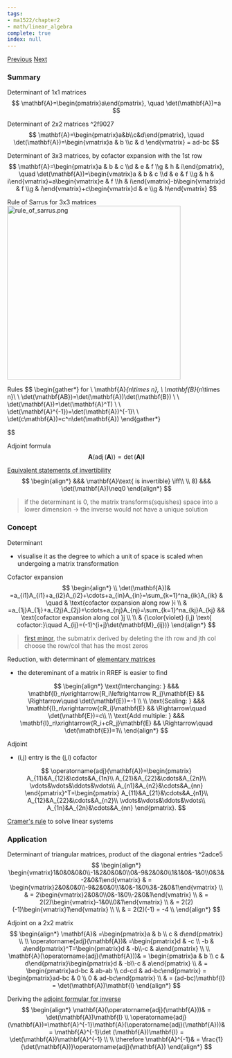 ```yaml
---
tags:
- ma1522/chapter2
- math/linear_algebra
complete: true
index: null
---
```

[Previous](/labyrinth/notes/math/ma1522/LU_factorization)   [Next](/labyrinth/notes/math/ma1522/vectors_in_Rⁿ)
### Summary
Determinant of 1x1 matrices
$$
\mathbf{A}=\begin{pmatrix}a\end{pmatrix}, \quad \det(\mathbf{A})=a
$$

Determinant of 2x2 matrices ^2f9027
$$
\mathbf{A}=\begin{pmatrix}a&b\\c&d\end{pmatrix}, \quad \det(\mathbf{A})=\begin{vmatrix}a & b \\c & d \end{vmatrix} = ad-bc
$$

Determinant of 3x3 matrices, by cofactor expansion with the 1st row
$$
\mathbf{A}=\begin{pmatrix}a & b & c \\d & e & f \\g & h & i\end{pmatrix}, \quad \det(\mathbf{A})=\begin{vmatrix}a & b & c \\d & e & f \\g & h & i\end{vmatrix}=a\begin{vmatrix}e & f \\h & i\end{vmatrix}-b\begin{vmatrix}d & f \\g & i\end{vmatrix}+c\begin{vmatrix}d & e \\g & h\end{vmatrix}
$$

Rule of Sarrus for 3x3 matrices
<img src="/labyrinth/assets/rule_of_sarrus.png" alt="rule_of_sarrus.png" class="mx-auto" style="width:400px;">

Rules
$$
\begin{gather*}
for \ \mathbf{A}_{n\times n}, \ \mathbf{B}_{n\times n}\\
\\
\det(\mathbf{AB})=\det(\mathbf{A})\det(\mathbf{B}) \\
\\
\det(\mathbf{A})=\det(\mathbf{A}^T) \\
\\
\det(\mathbf{A}^{-1})=\det(\mathbf{A})^{-1}\\
\\
\det(c\mathbf{A})=c^n\det(\mathbf{A})
\end{gather*}

$$

Adjoint formula
$$
\mathbf{A}(\operatorname{adj}(\mathbf{A}))=\det(\mathbf{A})\mathbf{I}
$$

[Equivalent statements of invertibility](/labyrinth/notes/math/ma1522/inverse_of_square_matrices#^468393)
$$
\begin{align*}
&&& \mathbf{A}\text{ is invertible} \iff\\
\\
8) &&& \det(\mathbf{A})\neq0
\end{align*}
$$
> if the determinant is 0, the matrix transforms(squishes) space into a lower dimension -> the inverse would not have a unique solution
### Concept
Determinant
- visualise it as the degree to which a unit of space is scaled when undergoing a matrix transformation

Cofactor expansion
$$
\begin{align*} \\
\det(\mathbf{A})& =a_{i1}A_{i1}+a_{i2}A_{i2}+\cdots+a_{in}A_{in}=\sum_{k=1}^na_{ik}A_{ik} & \quad & \text{cofactor expansion along row }i \\
& =a_{1j}A_{1j}+a_{2j}A_{2j}+\cdots+a_{nj}A_{nj}=\sum_{k=1}^na_{kj}A_{kj} && \text{cofactor expansion along col }j \\
\\
& {\color{violet} (i,j) \text{ cofactor:}\quad A_{ij}=(-1)^{i+j}\det(\mathbf{M}_{ij})}
\end{align*}
$$
> [first minor](/labyrinth/notes/math/ma1522/matrix_minor#^c8b222), the submatrix derived by deleting the ith row and jth col
> choose the row/col that has the most zeros

Reduction, with determinant of [elementary matrices](/labyrinth/notes/math/ma1522/elementary_matrices)
- the detereminant of a matrix in RREF is easier to find

$$
\begin{align*}
\text{Interchanging: } &&& \mathbf{I}_n\xrightarrow{R_i\leftrightarrow R_j}\mathbf{E} && \Rightarrow\quad \det(\mathbf{E})=-1 \\
\\
\text{Scaling: } &&& \mathbf{I}_n\xrightarrow{cR_i}\mathbf{E} && \Rightarrow\quad \det(\mathbf{E})=c\\
\\
\text{Add multiple: } &&& \mathbf{I}_n\xrightarrow{R_i+cR_j}\mathbf{E} && \Rightarrow\quad \det(\mathbf{E})=1\\
\end{align*}
$$

Adjoint
- (i,j) entry is the (j,i) cofactor

$$
\operatorname{adj}(\mathbf{A})=\begin{pmatrix} A_{11}&A_{12}&\cdots&A_{1n}\\ A_{21}&A_{22}&\cdots&A_{2n}\\ \vdots&\vdots&\ddots&\vdots\\ A_{n1}&A_{n2}&\cdots&A_{nn} \end{pmatrix}^T=\begin{pmatrix} A_{11}&A_{21}&\cdots&A_{n1}\\ A_{12}&A_{22}&\cdots&A_{n2}\\ \vdots&\vdots&\ddots&\vdots\\ A_{1n}&A_{2n}&\cdots&A_{nn} \end{pmatrix}.
$$

[Cramer's rule](/labyrinth/notes/math/ma1522/cramer's_rule) to solve linear systems
### Application
Determinant of triangular matrices, product of the diagonal entries ^2adce5
$$
\begin{align*}
\begin{vmatrix}1&0&0&0&0\\-1&2&0&0&0\\0&-9&2&0&0\\1&1&0&-1&0\\0&3&-2&0&1\end{vmatrix} & = \begin{vmatrix}2&0&0&0\\-9&2&0&0\\1&0&-1&0\\3&-2&0&1\end{vmatrix} \\
&  = 2\begin{vmatrix}2&0&0\\0&-1&0\\-2&0&1\end{vmatrix} \\
&  = 2(2)\begin{vmatrix}-1&0\\0&1\end{vmatrix} \\
&  = 2(2)(-1)\begin{vmatrix}1\end{vmatrix} \\
\\
&  = 2(2)(-1) = -4 \\
\end{align*}
$$

Adjoint on a 2x2 matrix
$$
\begin{align*}
\mathbf{A}& =\begin{pmatrix}a & b \\ c & d\end{pmatrix} \\
\\
\operatorname{adj}(\mathbf{A})& =\begin{pmatrix}d & -c \\ -b & a\end{pmatrix}^T=\begin{pmatrix}d & -b\\-c & a\end{pmatrix} \\
\\
\mathbf{A}(\operatorname{adj}(\mathbf{A}))& = \begin{pmatrix}a & b \\ c & d\end{pmatrix}\begin{pmatrix}d & -b\\-c & a\end{pmatrix} \\
& = \begin{pmatrix}ad-bc & ab-ab \\ cd-cd & ad-bc\end{pmatrix} = \begin{pmatrix}ad-bc & 0 \\ 0 & ad-bc\end{pmatrix} \\
& = (ad-bc)\mathbf{I} = \det(\mathbf{A})\mathbf{I}
\end{align*}
$$

Deriving the [adjoint formular for inverse](/labyrinth/notes/math/ma1522/inverse_of_square_matrices#^462f96)
$$
\begin{align*}
\mathbf{A}(\operatorname{adj}(\mathbf{A}))& = \det(\mathbf{A})\mathbf{I} \\
\operatorname{adj}(\mathbf{A})=\mathbf{A}^{-1}\mathbf{A}(\operatorname{adj}(\mathbf{A}))& = \mathbf{A}^{-1}\det (\mathbf{A})\mathbf{I} = \det(\mathbf{A})\mathbf{A}^{-1} \\
\\
\therefore \mathbf{A}^{-1}& = \frac{1}{\det(\mathbf{A})}\operatorname{adj}(\mathbf{A})
\end{align*}
$$